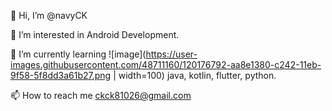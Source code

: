 👋 Hi, I’m @navyCK

👀 I’m interested in Android Development.

🌱 I’m currently learning ![image](https://user-images.githubusercontent.com/48711160/120176792-aa8e1380-c242-11eb-9f58-5f8dd3a61b27.png | width=100)
java, kotlin, flutter, python.

📫 How to reach me ckck81026@gmail.com
